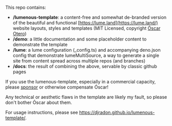 This repo contains:

- **/lumenous-template**: a content-free and somewhat de-branded version of the
  beautiful and functional [https://lume.land](https://lume.land/) website
  layouts, styles and templates (MIT Licensed, copyright
  [Óscar Otero](https://oscarotero.com/))
- **/demo**: a little documentation and some placeholder content to demonstrate
  the template
- **/lume**: a lume configuration (_config.ts) and accompanying deno.json config
  that demonstrate lumeMultiSource, a way to generate a single site from content
  spread across multiple repos (and branches)
- **/docs**: the result of combining the above, servable by classic github pages

If you use the lumenous-template, especially in a commercial capacity, please
[sponsor](https://github.com/sponsors/oscarotero) or otherwise compensate Óscar!

Any technical or aesthetic flaws in the template are likely my fault, so please
don't bother Óscar about them.

For usage instructions, please see https://djradon.github.io/lumenous-template/.

